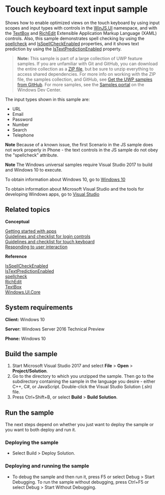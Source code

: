 ﻿<!---
  category: CustomUserInteractions Touch
  samplefwlink: http://go.microsoft.com/fwlink/p/?LinkId=690716
--->

# Touch keyboard text input sample

Shows how to enable optimized views on the touch keyboard by using input scopes and input types with controls in the 
[WinJS.UI](https://msdn.microsoft.com/library/windows/apps/br229782) namespace, 
and with the [TextBox](https://msdn.microsoft.com/library/windows/apps/br209683) and [RichEdit](https://msdn.microsoft.com/library/windows/apps/br227548) 
Extensible Application Markup Language (XAML) controls. 
Also, this sample demonstrates spell checking by using the [spellcheck](https://msdn.microsoft.com/library/windows/apps/hh441107) and 
[IsSpellCheckEnabled](https://msdn.microsoft.com/library/windows/apps/br209688) properties, 
and it shows text prediction by using the [IsTextPredictionEnabled](https://msdn.microsoft.com/library/windows/apps/br209690) property.

> **Note:** This sample is part of a large collection of UWP feature samples. 
> If you are unfamiliar with Git and GitHub, you can download the entire collection as a 
> [ZIP file](https://github.com/Microsoft/Windows-universal-samples/archive/master.zip), but be 
> sure to unzip everything to access shared dependencies. For more info on working with the ZIP file, 
> the samples collection, and GitHub, see [Get the UWP samples from GitHub](https://aka.ms/ovu2uq). 
> For more samples, see the [Samples portal](https://aka.ms/winsamples) on the Windows Dev Center. 

The input types shown in this sample are:

-   URL
-   Email
-   Password
-   Number
-   Search
-   Telephone

**Note** Because of a known issue, the first Scenario in the JS sample does not work properly in Phone - the text controls in the JS sample do not obey the "spellcheck" attribute.

**Note** The Windows universal samples require Visual Studio 2017 to build and Windows 10 to execute.
 
To obtain information about Windows 10, go to [Windows 10](http://go.microsoft.com/fwlink/?LinkID=532421)

To obtain information about Microsoft Visual Studio and the tools for developing Windows apps, go to [Visual Studio](http://go.microsoft.com/fwlink/?LinkID=532422)

Related topics
--------------

**Conceptual**

[Getting started with apps](https://msdn.microsoft.com/library/windows/apps/)  
[Guidelines and checklist for login controls](https://msdn.microsoft.com/library/windows/apps/hh965453)  
[Guidelines and checklist for touch keyboard](https://msdn.microsoft.com/library/windows/apps/hh972345)  
[Responding to user interaction](https://msdn.microsoft.com/library/windows/apps/hh700412)  

**Reference**

[IsSpellCheckEnabled](https://msdn.microsoft.com/library/windows/apps/br209688)  
[IsTextPredictionEnabled](https://msdn.microsoft.com/library/windows/apps/br209690)  
[spellcheck](https://msdn.microsoft.com/library/windows/apps/hh441107)  
[RichEdit](https://msdn.microsoft.com/library/windows/apps/br227548)  
[TextBox](https://msdn.microsoft.com/library/windows/apps/br209683)  
[Windows.UI.Core](https://msdn.microsoft.com/library/windows/apps/br208383)  

## System requirements

**Client:** Windows 10

**Server:** Windows Server 2016 Technical Preview

**Phone:** Windows 10

## Build the sample

1. Start Microsoft Visual Studio 2017 and select **File** \> **Open** \> **Project/Solution**.
2. Go to the directory to which you unzipped the sample. Then go to the subdirectory containing the sample in the language you desire - either C++, C#, or JavaScript. Double-click the Visual Studio Solution (.sln) file. 
3. Press Ctrl+Shift+B, or select **Build** \> **Build Solution**. 

## Run the sample

The next steps depend on whether you just want to deploy the sample or you want to both deploy and run it.

### Deploying the sample

- Select Build > Deploy Solution. 

### Deploying and running the sample

- To debug the sample and then run it, press F5 or select Debug >  Start Debugging. To run the sample without debugging, press Ctrl+F5 or select Debug > Start Without Debugging. 

